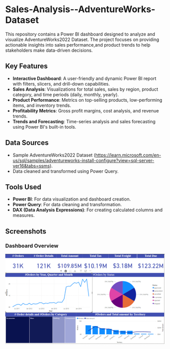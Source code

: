# Sales-Analysis--AdventureWorks-Dataset
This repository contains a Power BI dashboard designed to analyze and visualize AdventureWorks2022 Dataset. The project focuses on providing actionable insights into sales performance,and product trends to help stakeholders make data-driven decisions.

## Key Features

- **Interactive Dashboard**: A user-friendly and dynamic Power BI report with filters, slicers, and drill-down capabilities.
- **Sales Analysis**: Visualizations for total sales, sales by region, product category, and time periods (daily, monthly, yearly).
- **Product Performance**: Metrics on top-selling products, low-performing items, and inventory trends.
- **Profitability Metrics**: Gross profit margins, cost analysis, and revenue trends.
- **Trends and Forecasting**: Time-series analysis and sales forecasting using Power BI's built-in tools.

## Data Sources

- Sample AdventureWorks2022 Dataset (https://learn.microsoft.com/en-us/sql/samples/adventureworks-install-configure?view=sql-server-ver16&tabs=ssms). 
- Data cleaned and transformed using Power Query.

## Tools Used

- **Power BI**: For data visualization and dashboard creation.
- **Power Query**: For data cleaning and transformation.
- **DAX (Data Analysis Expressions)**: For creating calculated columns and measures.
  
## Screenshots
### Dashboard Overview
![Dashboard Overview](/DashboardOverview.png)
